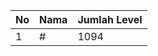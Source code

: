 | No | Nama            | Jumlah Level |
|----|-----------------|--------------|
| 1  | #    |    1094        |
